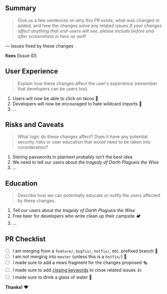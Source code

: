 ## Summary

> Give us a few sentences on why this PR exists, what was changed or added, and how the changes solve any related issues
> *If your changes affect anything that end-users will see, please include before and after screenshots in here as well!*

— Issues fixed by these changes

**fixes** [Issue ID]

## User Experience

> Explain how these changes affect the user's experience (remember that developers can be users too).

1. Users will now be able to click on tacos 🌮
2. Developers will now be encouraged to hate wildcard imports 💢
3. ...

## Risks and Caveats

> What logic do these changes affect? Does it have any potential security risks or user education that would need to be taken into consideration?

1. Storing passwords in plaintext probably isn't the best idea
2. We need to tell our users about *the tragedy of Darth Plagueis the Wise*
3. ...

## Education

> Describe how we can potentially educate or notify the users affected by these changes.

1. Tell our users about *the tragedy of Darth Plagueis the Wise*
2. Free beer for developers who write clean up their campsite 🏕
3. ...

## PR Checklist

- [ ]  I am merging from a `feature/`, `bugfix/`, `hotfix/`, etc. prefixed branch 🌱
- [ ]  I am not merging into `master` (unless this is a `hotfix/`) 🌳
- [ ]  I made sure to add a news fragment for the changes proposed 🗞
- [ ]  I made sure to add [closing keywords](https://help.github.com/en/articles/closing-issues-using-keywords) to close related issues 👍
- [ ]  I made sure to drink a glass of water 🥛

**Thanks!** ❤️
